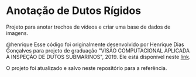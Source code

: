 # Anotação de Dutos Rígidos
Projeto para anotar trechos de vídeos e criar uma base de dados de imagens.

@henrique
Esse código foi originalmente desenvolvido por Henrique Dias Gonçalves para projeto de graduação "VISÃO COMPUTACIONAL APLICADA À INSPEÇÃO DE DUTOS SUBMARINOS", 2019. Ele está disponível neste <a href='http://monografias.poli.ufrj.br/monografias/monopoli10028270.pdf'>link</a>.

O projeto foi atualizado e salvo neste repositório para a referência.
